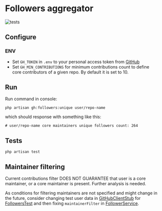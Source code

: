 # Followers aggregator

![tests](https://github.com/asahnoln/ds-test/workflows/Tests/badge.svg)

## Configure

### ENV

- Set `GH_TOKEN` in `.env` to your personal access token from [GitHub](https://github.com/settings/personal-access-tokens/new)
- Set `GH_MIN_CONTRIBUTIONS` for minimum contributions count to define core contributors of a given repo.
By default it is set to 10.

## Run

Run command in console:

```fish
php artisan gh:followers:unique user/repo-name
```

which should response with something like this:

```fish
# user/repo-name core maintainers unique followers count: 264
```

## Tests

```fish
php artisan test
```

## Maintainer filtering

Current contributions filter DOES NOT GUARANTEE that user is a core maintainer,
or a core maintainer is present. Further analysis is needed.

As conditions for filtering maintainers are not specified
and might change in the future,
consider changing test user data in [GitHubClientStub](./tests/Stubs/GitHubClientStub.php)
for [FollowersTest](./tests/Feature/FollowersTest.php)
and then fixing `maintainerFilter` in [FollowerService](./app/Services/FollowerService.php).
